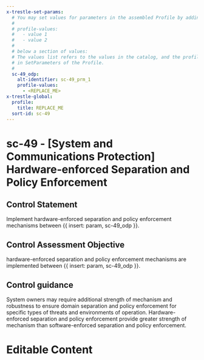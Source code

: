 ```yaml
---
x-trestle-set-params:
  # You may set values for parameters in the assembled Profile by adding
  #
  # profile-values:
  #   - value 1
  #   - value 2
  #
  # below a section of values:
  # The values list refers to the values in the catalog, and the profile-values represent values
  # in SetParameters of the Profile.
  #
  sc-49_odp:
    alt-identifier: sc-49_prm_1
    profile-values:
      - <REPLACE_ME>
x-trestle-global:
  profile:
    title: REPLACE_ME
  sort-id: sc-49
---
```


# sc-49 - \[System and Communications Protection\] Hardware-enforced Separation and Policy Enforcement

## Control Statement

Implement hardware-enforced separation and policy enforcement mechanisms between {{ insert: param, sc-49_odp }}.

## Control Assessment Objective

hardware-enforced separation and policy enforcement mechanisms are implemented between {{ insert: param, sc-49_odp }}.

## Control guidance

System owners may require additional strength of mechanism and robustness to ensure domain separation and policy enforcement for specific types of threats and environments of operation. Hardware-enforced separation and policy enforcement provide greater strength of mechanism than software-enforced separation and policy enforcement.

# Editable Content

<!-- Make additions and edits below -->
<!-- The above represents the contents of the control as received by the profile, prior to additions. -->
<!-- If the profile makes additions to the control, they will appear below. -->
<!-- The above markdown may not be edited but you may edit the content below, and/or introduce new additions to be made by the profile. -->
<!-- If there is a yaml header at the top, parameter values may be edited. Use --set-parameters to incorporate the changes during assembly. -->
<!-- The content here will then replace what is in the profile for this control, after running profile-assemble. -->
<!-- The current profile has no added parts for this control, but you may add new ones here. -->
<!-- Each addition must have a heading either of the form ## Control my_addition_name -->
<!-- or ## Part a. (where the a. refers to one of the control statement labels.) -->
<!-- "## Control" parts are new parts added after the statement part. -->
<!-- "## Part" parts are new parts added into the top-level statement part with that label. -->
<!-- Subparts may be added with nested hash levels of the form ### My Subpart Name -->
<!-- underneath the parent ## Control or ## Part being added -->
<!-- See https://ibm.github.io/compliance-trestle/tutorials/ssp_profile_catalog_authoring/ssp_profile_catalog_authoring for guidance. -->
